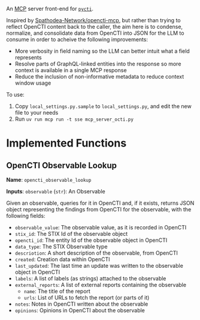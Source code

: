 An [MCP](https://modelcontextprotocol.io/) server front-end for [`pycti`](https://github.com/OpenCTI-Platform/client-python).

Inspired by [Spathodea-Network/opencti-mcp](https://github.com/Spathodea-Network/opencti-mcp), but rather than trying to reflect
OpenCTI content back to the caller, the aim here is to condense, normalize, and consolidate data from OpenCTI into JSON for
the LLM to consume in order to acheive the following improvements:
* More verbosity in field naming so the LLM can better intuit what a field represents
* Resolve parts of GraphQL-linked entities into the response so more context is available in a single MCP response
* Reduce the inclusion of non-informative metadata to reduce context window usage

To use:

1. Copy `local_settings.py.sample` to `local_settings.py`, and edit the new file to your needs
2. Run `uv run mcp run -t sse mcp_server_octi.py`

# Implemented Functions

## OpenCTI Observable Lookup

**Name**: `opencti_observable_lookup`

**Inputs**: `observable` (`str`): An Observable

Given an observable, queries for it in OpenCTI and, if it exists, returns JSON object representing
the findings from OpenCTI for the observable, with the following fields:
* `observable_value`: The observable value, as it is recorded in OpenCTI
* `stix_id`: The STIX Id of the observable object
* `opencti_id`: The entity Id of the observable object in OpenCTI
* `data_type`: The STIX Observable type
* `descriotion`: A short description of the observable, from OpenCTI
* `created`: Creation data within OpenCTI
* `last_updated`: The last time an update was written to the observable object in OpenCTI
* `labels`: A list of labels (as strings) attached to the observable
* `external_reports`: A list of external reports containing the observable
  * `name`: The title of the report
  * `urls`: List of URLs to fetch the report (or parts of it)
* `notes`: Notes in OpenCTI written about the observable
* `opinions`: Opinions in OpenCTI about the observable

